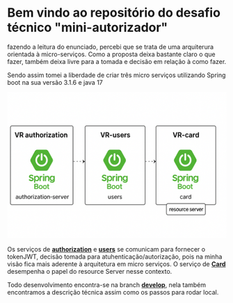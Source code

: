 # Bem vindo ao repositório do desafio técnico "mini-autorizador"

<p>fazendo a leitura do enunciado, percebi que se trata de uma arquiterura orientada à micro-serviços. Como a proposta deixa bastante claro o que fazer, também  deixa livre para a tomada e decisão em relação  à como fazer. </p>
<p>Sendo assim tomei a liberdade de criar três micro serviços utilizando Spring boot na sua versão 3.1.6 e java 17 </p>
<img src="./microservicos.png" >

<p>Os serviços de <a href="https://github.com/renantabares/desafio-vr/tree/develop/vr-authorization-server"><b>authorization</b></a> e <a href="vr-users"><b>users</b></a> se comunicam para fornecer o tokenJWT, decisão tomada para atuhenticação/autorização, pois na minha visão fica mais aderente à arquitetura em micro serviços. O serviço de <a href="https://github.com/renantabares/desafio-vr/tree/develop/vr-card"><b> Card </b></a>desempenha o papel do resource Server nesse contexto.</p>

<p>Todo desenvolvimento encontra-se na branch <a href="https://github.com/renantabares/desafio-vr/tree/develop?tab=readme-ov-file"><b>develop</b></a>, nela também encontramos a descrição técnica  assim como os passos para rodar local. </p>


